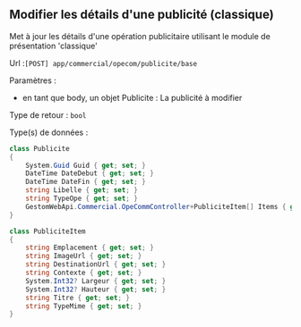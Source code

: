 ## <span id='editerpub'>Modifier les détails d'une publicité (classique)</span>

Met à jour les détails d'une opération publicitaire utilisant le module de présentation 'classique'

Url :`[POST] app/commercial/opecom/publicite/base`

Paramètres : 

- en tant que body, un objet Publicite : La publicité à modifier

Type de retour : `bool`

Type(s) de données :

```csharp
class Publicite
{
	System.Guid Guid { get; set; }
	DateTime DateDebut { get; set; }
	DateTime DateFin { get; set; }
	string Libelle { get; set; }
	string TypeOpe { get; set; }
	GestomWebApi.Commercial.OpeCommController+PubliciteItem[] Items { get; set; }
}

class PubliciteItem
{
	string Emplacement { get; set; }
	string ImageUrl { get; set; }
	string DestinationUrl { get; set; }
	string Contexte { get; set; }
	System.Int32? Largeur { get; set; }
	System.Int32? Hauteur { get; set; }
	string Titre { get; set; }
	string TypeMime { get; set; }
}

```
